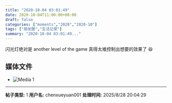 ```yaml
---
title: "2020-10-04 03:01:49"
date: 2020-10-04T11:00:00+08:00
draft: false
categories: ["moments","2020","2020-10"]
tags: ["朋友圈","生活记录"]
summary: "2020-10-04 03:01:49..."
---
```


闪光灯绝对是 another level of the game 
真得太难控制出想要的效果了 😆

## 媒体文件

- ![Media 1](/Moments/photos/2020-10-04/202010040301490.jpg)

---

**帖子类型:** 1
**用户名:** chenxueyuan001
**处理时间:** 2025/8/28 20:04:29